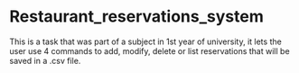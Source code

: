 # Restaurant_reservations_system
This is a task that was part of a subject in 1st year of university, it lets the user use 4 commands to add, modify, delete or list reservations that will be saved in a .csv file.
